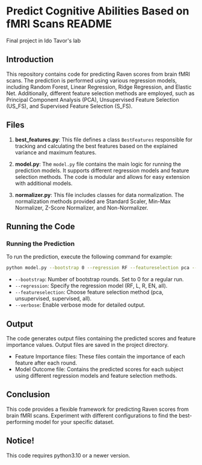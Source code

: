 # Predict Cognitive Abilities Based on fMRI Scans README
Final project in Ido Tavor's lab

## Introduction
This repository contains code for predicting Raven scores from brain fMRI scans. The prediction is performed using various regression models, including Random Forest, Linear Regression, Ridge Regression, and Elastic Net. Additionally, different feature selection methods are employed, such as Principal Component Analysis (PCA), Unsupervised Feature Selection (US_FS), and Supervised Feature Selection (S_FS).

## Files
1. **best_features.py**: This file defines a class `BestFeatures` responsible for tracking and calculating the best features based on the explained variance and maximum features.

2. **model.py**: The `model.py` file contains the main logic for running the prediction models. It supports different regression models and feature selection methods. The code is modular and allows for easy extension with additional models.

3. **normalizer.py**: This file includes classes for data normalization. The normalization methods provided are Standard Scaler, Min-Max Normalizer, Z-Score Normalizer, and Non-Normalizer.

## Running the Code
### Running the Prediction
To run the prediction, execute the following command for example:
```bash
python model.py --bootstrap 0 --regression RF --featureselection pca --verbose
```
- `--bootstrap`: Number of bootstrap rounds. Set to 0 for a regular run.
- `--regression`: Specify the regression model (RF, L, R, EN, all).
- `--featureselection`: Choose feature selection method (pca, unsupervised, supervised, all).
- `--verbose`: Enable verbose mode for detailed output.

## Output
The code generates output files containing the predicted scores and feature importance values. Output files are saved in the project directory.

- Feature Importance files: These files contain the importance of each feature after each round.
- Model Outcome file: Contains the predicted scores for each subject using different regression models and feature selection methods.

## Conclusion
This code provides a flexible framework for predicting Raven scores from brain fMRI scans. Experiment with different configurations to find the best-performing model for your specific dataset.

## Notice!
This code requires python3.10 or a newer version. 




